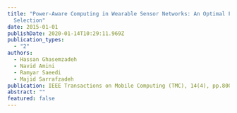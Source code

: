 ```yaml
---
title: "Power-Aware Computing in Wearable Sensor Networks: An Optimal Feature
  Selection"
date: 2015-01-01
publishDate: 2020-01-14T10:29:11.969Z
publication_types:
  - "2"
authors:
  - Hassan Ghasemzadeh
  - Navid Amini
  - Ramyar Saeedi
  - Majid Sarrafzadeh
publication: IEEE Transactions on Mobile Computing (TMC), 14(4), pp.800-812, 2016
abstract: ""
featured: false
---
```

